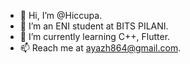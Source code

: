 - 👋 Hi, I’m @Hiccupa.
- 👀 I’m an ENI student at BITS PILANI.
- 🌱 I’m currently learning C++, Flutter.
- 📫 Reach me at ayazh864@gmail.com.

<!---
Hiccupa/Hiccupa is a ✨ special ✨ repository because its `README.md` (this file) appears on your GitHub profile.
You can click the Preview link to take a look at your changes.
--->
